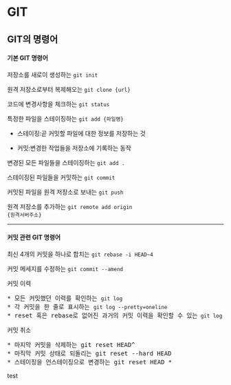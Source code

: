 # GIT
## GIT의 명령어
#### 기본 GIT 명령어
저장소를 새로이 생성하는 <code>git init</code>

원격 저장소로부터 복제해오는 <code>git clone {url}</code>

코드에 변경사항을 체크하는 <code>git status </code>

특정한 파일을 스테이징하는 <code>git add {파일명}</code>
* 스테이징:곧 커밋할 파일에 대한 정보를 저장하는 것
- 커밋:변경한 작업들을 저장소에 기록하는 동작

변경된 모든 파일들을 스테이징하는 <code>git add .</code>

스테이징된 파일들을 커밋하는 <code>git commit</code>

커밋된 파일을 원격 저장소로 보내는 <code>git push</code>

원격 저장소를 추가하는 <code>git remote add origin {원격서버주소}</code>

---
#### 커밋 관련 GIT 명령어
최신 4개의 커밋을 하나로 합치는 <code>git rebase -i HEAD~4</code>

커밋 메세지를 수정하는 <code>git commit --amend </code>

커밋 이력
<pre>
* 모든 커밋했던 이력를 확인하는 <code>git log</code>
* 각 커밋을 한 줄로 표시하는 <code>git log --pretty=oneline</code>
* reset 혹은 rebase로 없어진 과거의 커밋 이력을 확인할 수 있는<code> git log</code>
</pre> 

커밋 취소

<pre>
* 마지막 커밋을 삭제하는 git reset HEAD^
* 마직막 커밋 상태로 되돌리는 git reset --hard HEAD
* 스테이징을 언스테이징으로 변경하는 git reset HEAD *
</pre>

test
